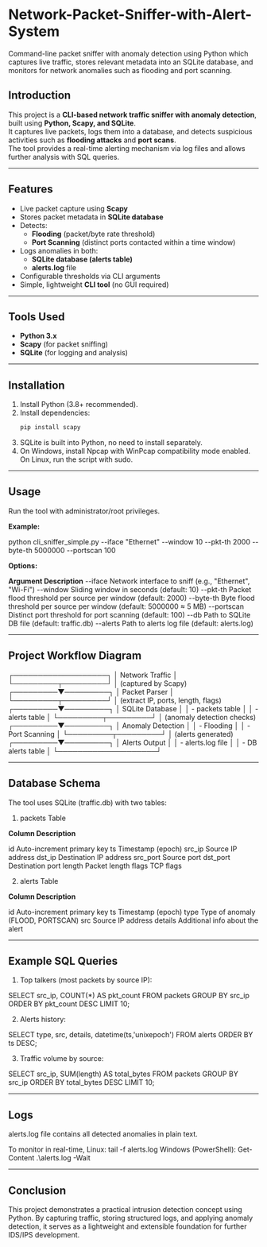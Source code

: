 # Network-Packet-Sniffer-with-Alert-System
Command-line packet sniffer with anomaly detection using Python which captures live traffic, stores relevant metadata into an SQLite database, and monitors for network anomalies such as flooding and port scanning.

## Introduction
This project is a **CLI-based network traffic sniffer with anomaly detection**, built using **Python, Scapy, and SQLite**.  
It captures live packets, logs them into a database, and detects suspicious activities such as **flooding attacks** and **port scans**.  
The tool provides a real-time alerting mechanism via log files and allows further analysis with SQL queries.

---

## Features
- Live packet capture using **Scapy**
- Stores packet metadata in **SQLite database**
- Detects:
  - **Flooding** (packet/byte rate threshold)
  - **Port Scanning** (distinct ports contacted within a time window)
- Logs anomalies in both:
  - **SQLite database (alerts table)**
  - **alerts.log** file
- Configurable thresholds via CLI arguments
- Simple, lightweight **CLI tool** (no GUI required)

---

## Tools Used
- **Python 3.x**
- **Scapy** (for packet sniffing)
- **SQLite** (for logging and analysis)

---

## Installation

1. Install Python (3.8+ recommended).
2. Install dependencies:
   ```bash
   pip install scapy
3. SQLite is built into Python, no need to install separately.
4. On Windows, install Npcap with WinPcap compatibility mode enabled.
On Linux, run the script with sudo.

---

## Usage

Run the tool with administrator/root privileges.

**Example:**

python cli_sniffer_simple.py --iface "Ethernet" --window 10 --pkt-th 2000 --byte-th 5000000 --portscan 100

**Options:**

**Argument	 Description**
--iface	     Network interface to sniff (e.g., "Ethernet", "Wi-Fi")
--window	   Sliding window in seconds (default: 10)
--pkt-th	   Packet flood threshold per source per window (default: 2000)
--byte-th	   Byte flood threshold per source per window (default: 5000000 ≈ 5 MB)
--portscan   Distinct port threshold for port scanning (default: 100)
--db	       Path to SQLite DB file (default: traffic.db)
--alerts	   Path to alerts log file (default: alerts.log)

---

## Project Workflow Diagram

┌───────────────────┐
        │   Network Traffic │
        └─────────┬─────────┘
                  │ (captured by Scapy)
        ┌─────────▼─────────┐
        │   Packet Parser    │
        └─────────┬─────────┘
                  │ (extract IP, ports, length, flags)
        ┌─────────▼─────────┐
        │   SQLite Database  │
        │  - packets table   │
        │  - alerts table    │
        └─────────┬─────────┘
                  │ (anomaly detection checks)
        ┌─────────▼─────────┐
        │ Anomaly Detection │
        │ - Flooding        │
        │ - Port Scanning   │
        └─────────┬─────────┘
                  │ (alerts generated)
        ┌─────────▼─────────┐
        │   Alerts Output    │
        │ - alerts.log file  │
        │ - DB alerts table  │
        └────────────────────┘


---

## Database Schema

The tool uses SQLite (traffic.db) with two tables:

1. packets Table
   
**Column	  Description**

id	        Auto-increment primary key
ts	        Timestamp (epoch)
src_ip	    Source IP address
dst_ip	    Destination IP address
src_port	  Source port
dst_port	  Destination port
length	    Packet length
flags	      TCP flags

2. alerts Table
   
**Column	Description**

id	      Auto-increment primary key
ts	      Timestamp (epoch)
type	    Type of anomaly (FLOOD, PORTSCAN)
src	      Source IP address
details	  Additional info about the alert


---

## Example SQL Queries

1. Top talkers (most packets by source IP):

SELECT src_ip, COUNT(*) AS pkt_count 
FROM packets 
GROUP BY src_ip 
ORDER BY pkt_count DESC 
LIMIT 10;


2. Alerts history:

SELECT type, src, details, datetime(ts,'unixepoch') 
FROM alerts 
ORDER BY ts DESC;


3. Traffic volume by source:

SELECT src_ip, SUM(length) AS total_bytes 
FROM packets 
GROUP BY src_ip 
ORDER BY total_bytes DESC 
LIMIT 10;

---

## Logs

alerts.log file contains all detected anomalies in plain text.

To monitor in real-time,
Linux: tail -f alerts.log
Windows (PowerShell): Get-Content .\alerts.log -Wait


---

## Conclusion

This project demonstrates a practical intrusion detection concept using Python.
By capturing traffic, storing structured logs, and applying anomaly detection, it serves as a lightweight and extensible foundation for further IDS/IPS development.
